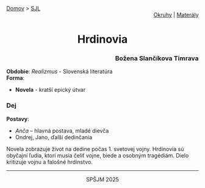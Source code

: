 <div align="center">
    <div align="left">
        <a href="/README.md">Domov</a>
        >
        <a href="../SLOVENCINA.md">SJL</a>
    </div>
    <div align="right">
        <a href="../ustne-okruhy.org.md">Okruhy</a>
        |
        <a href="https://drive.google.com/drive/u/1/folders/1hWhZNvgWC-8cb7jK5zRorX9WfCzyq_WF">Materály</a>
    </div>
<h1>Hrdinovia</h1>
    <div align="right">
        <h3>Božena Slančíkova Timrava</h3>
    </div>
</div>

__Obdobie__: _Realizmus_ - Slovenská literatúra  
__Forma__:  
- **Novela** - kratší epický útvar

### Dej
__Postavy__:  
- *Anča* – hlavná postava, mladé dievča  
- Ondrej, Jano, ďalší dedinčania

Novela zobrazuje život na dedine počas 1. svetovej vojny. Hrdinovia sú obyčajní ľudia, ktorí musia čeliť vojne, biede a osobným tragédiám. Dielo kritizuje vojnu a falošné hrdinstvo.

---
<div align="center">
    <p>SPŠJM 2025</p>
</div>
